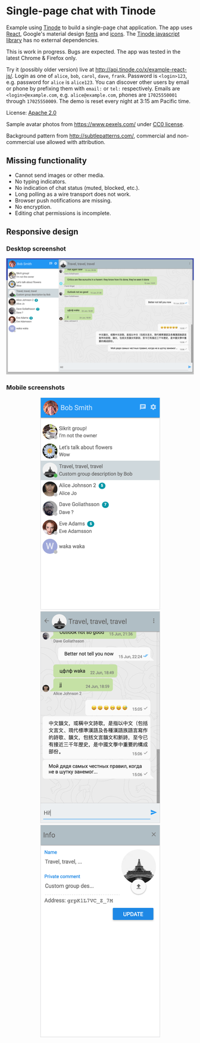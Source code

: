 # Single-page chat with Tinode

Example using [Tinode](https://github.com/tinode/chat/) to build a single-page chat application. The app uses
[React](https://facebook.github.io/react/), Google's material design [fonts](https://www.google.com/fonts/)
and [icons](https://google.github.io/material-design-icons/#icon-font-for-the-web). The [Tinode javascript library](https://github.com/tinode/tinode-js/) has no external dependencies.

This is work in progress. Bugs are expected. The app was tested in the latest Chrome & Firefox only.

Try it (possibly older version) live at http://api.tinode.co/x/example-react-js/. Login as one of `alice`, `bob`, `carol`, `dave`, `frank`. Password is `<login>123`, e.g. password for `alice` is `alice123`. You can discover other users by email or phone by prefixing them with `email:` or `tel:` respectively. Emails are `<login>@example.com`, e.g. `alice@example.com`, phones are `17025550001` through `17025550009`. The demo is reset every night at 3:15 am Pacific time.

License: [Apache 2.0](http://www.apache.org/licenses/LICENSE-2.0)

Sample avatar photos from https://www.pexels.com/ under [CC0 license](https://www.pexels.com/photo-license/).

Background pattern from http://subtlepatterns.com/, commercial and non-commercial use allowed with attribution.

## Missing functionality

* Cannot send images or other media.
* No typing indicators.
* No indication of chat status (muted, blocked, etc.).
* Long polling as a wire transport does not work.
* Browser push notifications are missing.
* No encryption.
* Editing chat permissions is incomplete.

## Responsive design

### Desktop screenshot

<p align="center">
  <img src="web-desktop.png" alt="Desktop web: full app" width=866 />
</p>

### Mobile screenshots

<p align="center">
  <img src="web-mob-contacts.png" alt="Mobile web: contacts" width=323 /> <img src="web-mob-chat.png" alt="Mobile web: chat" width=323 /> <img src="web-mob-topicinfo.png" alt="Mobile web: topic info" width=323 />
</p>
